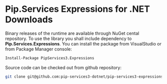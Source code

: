 # Pip.Services Expressions for .NET Downloads

Binary releases of the runtime are available through NuGet cental repository. 
To use the library you shall include dependency to **Pip.Services.Expressions**.
You can install the package from VisualStudio or from Package Manager console:

```bash
Install-Package PipServices3.Expressions
``` 

Source code can be checked out from github repository:

```bash
git clone git@github.com:pip-services3-dotnet/pip-services3-expressions-dotnet.git
```
